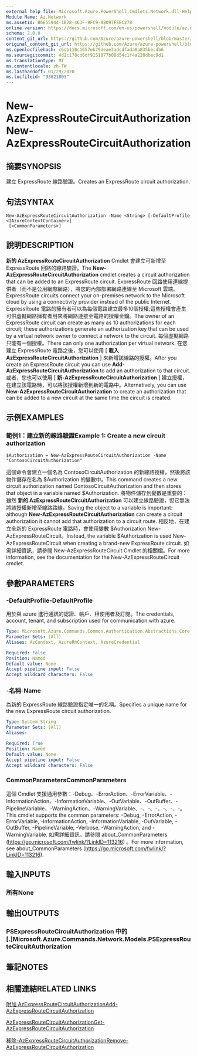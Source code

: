 ```yaml
---
external help file: Microsoft.Azure.PowerShell.Cmdlets.Network.dll-Help.xml
Module Name: Az.Network
ms.assetid: B6E55944-1B78-463F-9FC9-98097FEEC278
online version: https://docs.microsoft.com/en-us/powershell/module/az.network/new-azexpressroutecircuitauthorization
schema: 2.0.0
content_git_url: https://github.com/Azure/azure-powershell/blob/master/src/Network/Network/help/New-AzExpressRouteCircuitAuthorization.md
original_content_git_url: https://github.com/Azure/azure-powershell/blob/master/src/Network/Network/help/New-AzExpressRouteCircuitAuthorization.md
ms.openlocfilehash: c6db110c1657eb79deae3adcdfada8a835becdb6
ms.sourcegitcommit: 4d2c178cd6df9151877b08d54c1f4a228dbec9d1
ms.translationtype: MT
ms.contentlocale: zh-TW
ms.lasthandoff: 01/29/2020
ms.locfileid: "93621803"
---
```

# <span data-ttu-id="90de8-101">New-AzExpressRouteCircuitAuthorization</span><span class="sxs-lookup"><span data-stu-id="90de8-101">New-AzExpressRouteCircuitAuthorization</span></span>

## <span data-ttu-id="90de8-102">摘要</span><span class="sxs-lookup"><span data-stu-id="90de8-102">SYNOPSIS</span></span>
<span data-ttu-id="90de8-103">建立 ExpressRoute 線路驗證。</span><span class="sxs-lookup"><span data-stu-id="90de8-103">Creates an ExpressRoute circuit authorization.</span></span>

## <span data-ttu-id="90de8-104">句法</span><span class="sxs-lookup"><span data-stu-id="90de8-104">SYNTAX</span></span>

```
New-AzExpressRouteCircuitAuthorization -Name <String> [-DefaultProfile <IAzureContextContainer>]
 [<CommonParameters>]
```

## <span data-ttu-id="90de8-105">說明</span><span class="sxs-lookup"><span data-stu-id="90de8-105">DESCRIPTION</span></span>
<span data-ttu-id="90de8-106">**新的 AzExpressRouteCircuitAuthorization** Cmdlet 會建立可新增至 ExpressRoute 回路的線路驗證。</span><span class="sxs-lookup"><span data-stu-id="90de8-106">The **New-AzExpressRouteCircuitAuthorization** cmdlet creates a circuit authorization that can be added to an ExpressRoute circuit.</span></span> <span data-ttu-id="90de8-107">ExpressRoute 回路使用連線提供者（而不是公用網際網路），將您的內部部署網路連線至 Microsoft 雲端。</span><span class="sxs-lookup"><span data-stu-id="90de8-107">ExpressRoute circuits connect your on-premises network to the Microsoft cloud by using a connectivity provider instead of the public Internet.</span></span> <span data-ttu-id="90de8-108">ExpressRoute 電路的擁有者可以為每個電路建立最多10個授權;這些授權會產生可供虛擬網路擁有者用來將網路連接至電路的授權金鑰。</span><span class="sxs-lookup"><span data-stu-id="90de8-108">The owner of an ExpressRoute circuit can create as many as 10 authorizations for each circuit; these authorizations generate an authorization key that can be used by a virtual network owner to connect a network to the circuit.</span></span> <span data-ttu-id="90de8-109">每個虛擬網路只能有一個授權。</span><span class="sxs-lookup"><span data-stu-id="90de8-109">There can only one authorization per virtual network.</span></span>
<span data-ttu-id="90de8-110">在您建立 ExpressRoute 電路之後，您可以使用 [ **載入 AzExpressRouteCircuitAuthorization** ] 來新增該線路的授權。</span><span class="sxs-lookup"><span data-stu-id="90de8-110">After you create an ExpressRoute circuit you can use **Add-AzExpressRouteCircuitAuthorization** to add an authorization to that circuit.</span></span>
<span data-ttu-id="90de8-111">或者，您也可以使用 [ **新-AzExpressRouteCircuitAuthorization** ] 建立授權，在建立該電路時，可以將該授權新增到新的電路中。</span><span class="sxs-lookup"><span data-stu-id="90de8-111">Alternatively, you can use **New-AzExpressRouteCircuitAuthorization** to create an authorization that can be added to a new circuit at the same time the circuit is created.</span></span>

## <span data-ttu-id="90de8-112">示例</span><span class="sxs-lookup"><span data-stu-id="90de8-112">EXAMPLES</span></span>

### <span data-ttu-id="90de8-113">範例1：建立新的線路驗證</span><span class="sxs-lookup"><span data-stu-id="90de8-113">Example 1: Create a new circuit authorization</span></span>
```
$Authorization = New-AzExpressRouteCircuitAuthorization -Name "ContosoCircuitAuthorization"
```

<span data-ttu-id="90de8-114">這個命令會建立一個名為 ContosoCircuitAuthorization 的新線路授權，然後將該物件儲存在名為 $Authorization 的變數中。</span><span class="sxs-lookup"><span data-stu-id="90de8-114">This command creates a new circuit authorization named ContosoCircuitAuthorization and then stores that object in a variable named $Authorization.</span></span> <span data-ttu-id="90de8-115">將物件儲存到變數是重要的：雖然 **新的 AzExpressRouteCircuitAuthorization** 可以建立線路驗證，但它無法將該授權新增至線路路線。</span><span class="sxs-lookup"><span data-stu-id="90de8-115">Saving the object to a variable is important: although **New-AzExpressRouteCircuitAuthorization** can create a circuit authorization it cannot add that authorization to a circuit route.</span></span> <span data-ttu-id="90de8-116">相反地，在建立全新的 ExpressRoute 電路時，會使用變數 $Authorization New-AzExpressRouteCircuit。</span><span class="sxs-lookup"><span data-stu-id="90de8-116">Instead, the variable $Authorization is used New-AzExpressRouteCircuit when creating a brand-new ExpressRoute circuit.</span></span>
<span data-ttu-id="90de8-117">如需詳細資訊，請參閱 New-AzExpressRouteCircuit Cmdlet 的相關檔。</span><span class="sxs-lookup"><span data-stu-id="90de8-117">For more information, see the documentation for the New-AzExpressRouteCircuit cmdlet.</span></span>

## <span data-ttu-id="90de8-118">參數</span><span class="sxs-lookup"><span data-stu-id="90de8-118">PARAMETERS</span></span>

### <span data-ttu-id="90de8-119">-DefaultProfile</span><span class="sxs-lookup"><span data-stu-id="90de8-119">-DefaultProfile</span></span>
<span data-ttu-id="90de8-120">用於與 azure 進行通訊的認證、帳戶、租使用者及訂閱。</span><span class="sxs-lookup"><span data-stu-id="90de8-120">The credentials, account, tenant, and subscription used for communication with azure.</span></span>

```yaml
Type: Microsoft.Azure.Commands.Common.Authentication.Abstractions.Core.IAzureContextContainer
Parameter Sets: (All)
Aliases: AzContext, AzureRmContext, AzureCredential

Required: False
Position: Named
Default value: None
Accept pipeline input: False
Accept wildcard characters: False
```

### <span data-ttu-id="90de8-121">-名稱</span><span class="sxs-lookup"><span data-stu-id="90de8-121">-Name</span></span>
<span data-ttu-id="90de8-122">為新的 ExpressRoute 線路驗證指定唯一的名稱。</span><span class="sxs-lookup"><span data-stu-id="90de8-122">Specifies a unique name for the new ExpressRoute circuit authorization.</span></span>

```yaml
Type: System.String
Parameter Sets: (All)
Aliases:

Required: True
Position: Named
Default value: None
Accept pipeline input: False
Accept wildcard characters: False
```

### <span data-ttu-id="90de8-123">CommonParameters</span><span class="sxs-lookup"><span data-stu-id="90de8-123">CommonParameters</span></span>
<span data-ttu-id="90de8-124">這個 Cmdlet 支援通用參數：-Debug、-ErrorAction、-ErrorVariable、-InformationAction、-InformationVariable、-OutVariable、-OutBuffer、-PipelineVariable、-WarningAction、-WarningVariable、-、-、-、-、-、-。</span><span class="sxs-lookup"><span data-stu-id="90de8-124">This cmdlet supports the common parameters: -Debug, -ErrorAction, -ErrorVariable, -InformationAction, -InformationVariable, -OutVariable, -OutBuffer, -PipelineVariable, -Verbose, -WarningAction, and -WarningVariable.</span></span> <span data-ttu-id="90de8-125">如需詳細資訊，請參閱 about_CommonParameters (https://go.microsoft.com/fwlink/?LinkID=113216) 。</span><span class="sxs-lookup"><span data-stu-id="90de8-125">For more information, see about_CommonParameters (https://go.microsoft.com/fwlink/?LinkID=113216).</span></span>

## <span data-ttu-id="90de8-126">輸入</span><span class="sxs-lookup"><span data-stu-id="90de8-126">INPUTS</span></span>

### <span data-ttu-id="90de8-127">所有</span><span class="sxs-lookup"><span data-stu-id="90de8-127">None</span></span>

## <span data-ttu-id="90de8-128">輸出</span><span class="sxs-lookup"><span data-stu-id="90de8-128">OUTPUTS</span></span>

### <span data-ttu-id="90de8-129">PSExpressRouteCircuitAuthorization 中的 [.]</span><span class="sxs-lookup"><span data-stu-id="90de8-129">Microsoft.Azure.Commands.Network.Models.PSExpressRouteCircuitAuthorization</span></span>

## <span data-ttu-id="90de8-130">筆記</span><span class="sxs-lookup"><span data-stu-id="90de8-130">NOTES</span></span>

## <span data-ttu-id="90de8-131">相關連結</span><span class="sxs-lookup"><span data-stu-id="90de8-131">RELATED LINKS</span></span>

[<span data-ttu-id="90de8-132">附加 AzExpressRouteCircuitAuthorization</span><span class="sxs-lookup"><span data-stu-id="90de8-132">Add-AzExpressRouteCircuitAuthorization</span></span>](./Add-AzExpressRouteCircuitAuthorization.md)

[<span data-ttu-id="90de8-133">AzExpressRouteCircuitAuthorization</span><span class="sxs-lookup"><span data-stu-id="90de8-133">Get-AzExpressRouteCircuitAuthorization</span></span>](./Get-AzExpressRouteCircuitAuthorization.md)

[<span data-ttu-id="90de8-134">移除-AzExpressRouteCircuitAuthorization</span><span class="sxs-lookup"><span data-stu-id="90de8-134">Remove-AzExpressRouteCircuitAuthorization</span></span>](./Remove-AzExpressRouteCircuitAuthorization.md)

